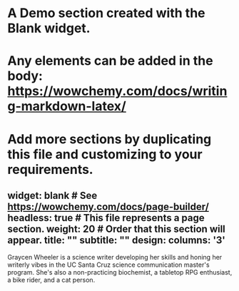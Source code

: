# A Demo section created with the Blank widget.
# Any elements can be added in the body: https://wowchemy.com/docs/writing-markdown-latex/
# Add more sections by duplicating this file and customizing to your requirements.

widget: blank  # See https://wowchemy.com/docs/page-builder/
headless: true  # This file represents a page section.
weight: 20  # Order that this section will appear.
title: ""
subtitle: ""
design:
  columns: '3'
---

Graycen Wheeler is a science writer developing her skills and honing her writerly vibes in the UC Santa Cruz science communication master's program. She's also a non-practicing biochemist, a tabletop RPG enthusiast, a bike rider, and a cat person.

